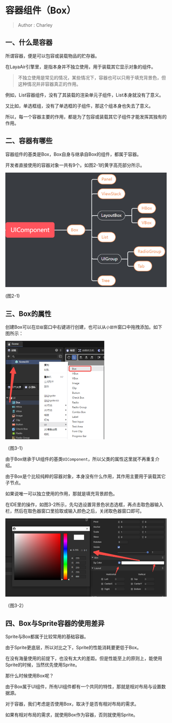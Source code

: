 # 容器组件（Box）

> Author : Charley

## 一、什么是容器

所谓容器，便是可以包容或装载物品的贮存器。

在LayaAir引擎里，是指本身并不独立使用，用于装载其它显示对象的组件。

> 不独立使用是常见的情况，某些情况下，容器也可以只用于填充背景色，但这种情况并非容器真正的作用。

例如，List容器组件，没有了其装载的渲染单元子组件，List本身就没有了意义。

又比如，单选框组，没有了单选框的子组件，那这个组本身也失去了意义。

所以，每一个容器主要的作用，都是为了包容或装载其它子组件才能发挥其独有的作用。



## 二、容器有哪些

容器组件的基类是Box，Box自身与继承自Box的组件，都属于容器。

开发者直接使用的容器对象一共有9个。如图2-1的黄字高亮部分所示。

![2-1](img/2-1.png)

(图2-1)



## 三、Box的属性

创建Box可以在`层级`窗口中右键进行创建，也可以从`小部件`窗口中拖拽添加。如下图所示：

<img src="img/3-1.png" alt="3-1" style="zoom:50%;" />

（图3-1）

由于Box继承于UI组件的基类`UIComponent`，所以父类的属性这里就不再重复介绍。

由于Box是个比较纯粹的容器对象，本身没有什么作用，其作用主要用于装载其它子节点。

如果说唯一可以独立使用的作用，那就是填充背景颜色。

在IDE里的操作，如图3-2所示，先勾选设置背景色状态选框，再点击取色器输入栏，然后在取色器窗口里拾取或输入颜色之后，关闭取色器窗口即可。

<img src="img/3-2.png" alt="3-2" style="zoom:80%;" />

（图3-2）



## 四、Box与Sprite容器的使用差异

Sprite与Box都属于比较常用的基础容器。

由于Sprite更底层，所以对比之下，Sprite的性能消耗要更低于Box。

在没有海量使用的前提下，也没有太大的差距。但是性能至上的原则上，能使用Sprite的时候，当然优先使用Sprite。

那什么时候使用Box呢？

由于Box属于UI组件，所有UI组件都有一个共同的特性，那就是相对布局与设置数据源。

对于容器，我们考虑是否使用Box，取决于是否有相对布局的需求。

如果有相对布局的需求，就使用Box作为容器，否则就使用Sprite。

